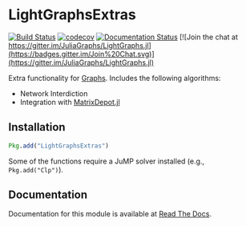 # LightGraphsExtras

[![Build Status](https://travis-ci.com/JuliaGraphs/LightGraphsExtras.jl.svg?branch=master)](https://travis-ci.com/JuliaGraphs/LightGraphsExtras.jl)
[![codecov](https://codecov.io/gh/JuliaGraphs/LightGraphsExtras.jl/branch/master/graph/badge.svg)](https://codecov.io/gh/JuliaGraphs/LightGraphsExtras.jl)
[![Documentation Status](https://readthedocs.org/projects/lightgraphsextrasjl/badge/?version=latest)](http://lightgraphsextrasjl.readthedocs.io/en/latest/?badge=latest)
[![Join the chat at https://gitter.im/JuliaGraphs/LightGraphs.jl](https://badges.gitter.im/Join%20Chat.svg)](https://gitter.im/JuliaGraphs/LightGraphs.jl)

Extra functionality for [Graphs](https://github.com/JuliaGraphs/Graphs.jl). Includes the following
algorithms:
- Network Interdiction
- Integration with [MatrixDepot.jl](https://github.com/JuliaMatrices/MatrixDepot.jl)


## Installation
```julia
Pkg.add("LightGraphsExtras")
```

Some of the functions require a JuMP solver installed (e.g., `Pkg.add("Clp")`).

## Documentation
Documentation for this module is available at [Read The Docs](http://lightgraphsextrasjl.readthedocs.io/en/latest/?badge=latest).
